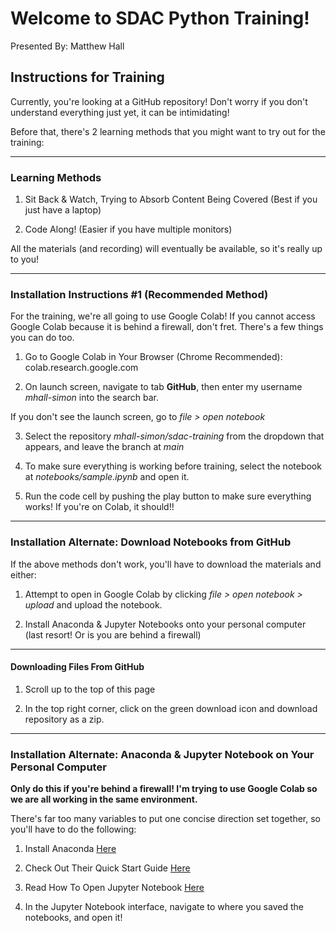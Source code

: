 # Welcome to SDAC Python Training!

Presented By: Matthew Hall

## Instructions for Training

Currently, you're looking at a GitHub repository! Don't worry if you don't understand everything just yet, it can be intimidating!

Before that, there's 2 learning methods that you might want to try out for the training:

---

### Learning Methods

1. Sit Back & Watch, Trying to Absorb Content Being Covered (Best if you just have a laptop)

2. Code Along! (Easier if you have multiple monitors)

All the materials (and recording) will eventually be available, so it's really up to you!

---

### Installation Instructions #1 (Recommended Method)

For the training, we're all going to use Google Colab! If you cannot access Google Colab because it is behind a firewall, don't fret. There's a few things you can do too.

1. Go to Google Colab in Your Browser (Chrome Recommended): colab.research.google.com

2. On launch screen, navigate to tab **GitHub**, then enter my username *mhall-simon* into the search bar.

If you don't see the launch screen, go to *file > open notebook*

3. Select the repository *mhall-simon/sdac-training* from the dropdown that appears, and leave the branch at *main*

4. To make sure everything is working before training, select the notebook at *notebooks/sample.ipynb* and open it.

5. Run the code cell by pushing the play button to make sure everything works! If you're on Colab, it should!!

---

### Installation Alternate: Download Notebooks from GitHub

If the above methods don't work, you'll have to download the materials and either:

1. Attempt to open in Google Colab by clicking *file > open notebook > upload* and upload the notebook.

2. Install Anaconda & Jupyter Notebooks onto your personal computer (last resort! Or is you are behind a firewall)

---

#### Downloading Files From GitHub

1. Scroll up to the top of this page

2. In the top right corner, click on the green download icon and download repository as a zip.

---

### Installation Alternate: Anaconda & Jupyter Notebook on Your Personal Computer

**Only do this if you're behind a firewall! I'm trying to use Google Colab so we are all working in the same environment.**

There's far too many variables to put one concise direction set together, so you'll have to do the following:

1. Install Anaconda [Here](https://docs.anaconda.com/anaconda/install/)

2. Check Out Their Quick Start Guide [Here](https://docs.anaconda.com/anaconda/user-guide/)

3. Read How To Open Jupyter Notebook [Here](https://docs.anaconda.com/anaconda/user-guide/getting-started/#run-python-in-a-jupyter-notebook)

4. In the Jupyter Notebook interface, navigate to where you saved the notebooks, and open it!
